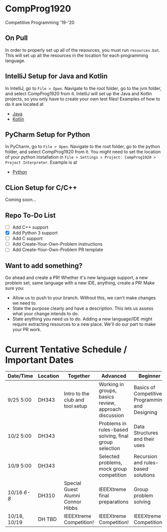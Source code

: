 # CompProg1920
Competitive Programming '19-'20

## On Pull
In order to properly set up all of the resources, you must run `resources.bat`. This will set up all the resources in the location for each programming language.

## IntelliJ Setup for Java and Kotlin
In IntelliJ, go to `File > Open`. Navigate to the root folder, go to the jvm folder, and select CompProg1920 from it. IntelliJ will set up the Java and Kotlin projects, so you only have to create your own test files! Examples of how to do it are located at
- [Java](jvm/CompProg1920/src/main/java/example/CSAcademyOddDivisorsJava.java)
- [Kotlin](jvm/CompProg1920/src/main/kotlin/example/CSAcademyOddDivisorsKt.kt)

## PyCharm Setup for Python
In PyCharm, go to `File > Open`. Navigate to the root folder, go to the python folder, and select CompProg1920 from it. You might need to set the location of your python installation in `File > Settings > Project: CompProg1920 > Project Interpreter`. Example is at
- [Python](python/CompProg1920/example/example.py)

## CLion Setup for C/C++
Coming soon...

## Repo To-Do List
- [ ] Add C++ support
- [x] Add Python 3 support
- [ ] Add C support
- [ ] Add Create-Your-Own-Problem instructions
- [ ] Add Create-Your-Own-Problem PR template

## Want to add something?
Go ahead and create a PR! Whether it's new language support, a new problem set, same language with a new IDE, anything, create a PR! Make sure you:
- Allow us to push to your branch. Without this, we can't make changes we need to.
- State the purpose clearly and have a description. This lets us assess what your change intends to do.
- State anything you need us to do. Adding a new language/IDE might require extracting resources to a new place. We'll do our part to make your PR work.

# Current Tentative Schedule / Important Dates
| Date/Time    | Location | Together                          | Advanced                                               | Beginner                                        |
| ------------ | -------- | --------------------------------- | ------------------------------------------------------ | ----------------------------------------------- |
| 9/25 5:00    | DH343    | Intro to the club and tool setup  | Working in groups, basics review, approach discussion  | Basics of Competitive Programming and Designing |
| 10/2 5:00    | DH343    |                                   | Problems in rules-based solving, final group selection | Data Structures and their uses                  |
| 10/9 5:00    | DH343    |                                   | Selected problems, mock group competition              | Recursion and rules-based solutions             |
| 10/16 *6-8*  | DH310    | Special Guest Alumni Connor Hibbs | IEEEXtreme final preparations                          | Group problem solving                           |
| 10/18, 10/19 | DH TBD   | IEEEXtreme Competition!           | IEEEXtreme Competition!                                | IEEEXtreme Competition!                         |

